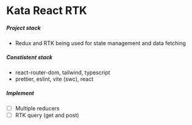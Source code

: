 # Kata React RTK

##### Project stack

- Redux and RTK being used for state management and data fetching

##### Constistent stack

-   react-router-dom, tailwind, typescript
-   prettier, eslint, vite (swc), react


##### Implement

- [ ] Multiple reducers
- [ ] RTK query (get and post)